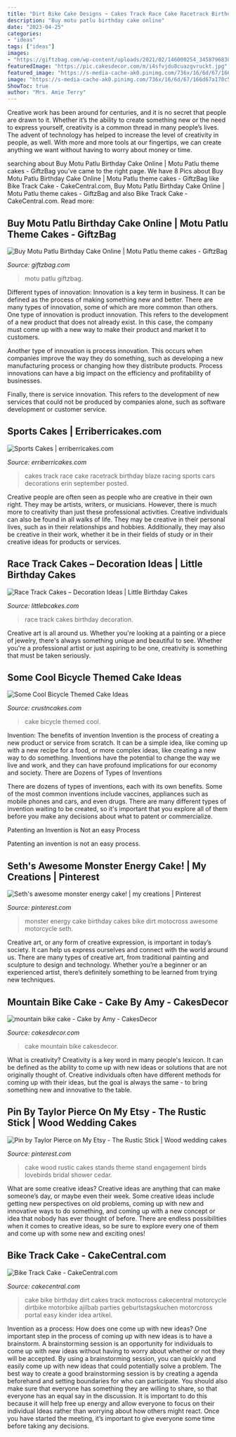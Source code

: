 ```yaml
---
title: "Dirt Bike Cake Designs ~ Cakes Track Race Cake Racetrack Birthday Blaze Racing Sports Cars Decorations Erin September Posted"
description: "Buy motu patlu birthday cake online"
date: "2023-04-25"
categories:
- "ideas"
tags: ["ideas"]
images:
- "https://giftzbag.com/wp-content/uploads/2021/02/146000254_3458796830914766_3588261152865125030_n-thegem-blog-timeline-large.jpg"
featuredImage: "https://pic.cakesdecor.com/m/i4sfvjdu8cuazgvruckt.jpg"
featured_image: "https://s-media-cache-ak0.pinimg.com/736x/16/6d/67/166d67a170c520ade90a130ea10b0c4a--monster-energy-drink-cake-motorcross.jpg"
image: "https://s-media-cache-ak0.pinimg.com/736x/16/6d/67/166d67a170c520ade90a130ea10b0c4a--monster-energy-drink-cake-motorcross.jpg"
ShowToc: true
author: "Mrs. Amie Terry"
---
```



Creative work has been around for centuries, and it is no secret that people are drawn to it. Whether it’s the ability to create something new or the need to express yourself, creativity is a common thread in many people’s lives. The advent of technology has helped to increase the level of creativity in people, as well. With more and more tools at our fingertips, we can create anything we want without having to worry about money or time.

	

		
searching about Buy Motu Patlu Birthday Cake Online | Motu Patlu theme cakes - GiftzBag you've came to the right page. We have 8 Pics about Buy Motu Patlu Birthday Cake Online | Motu Patlu theme cakes - GiftzBag like Bike Track Cake - CakeCentral.com, Buy Motu Patlu Birthday Cake Online | Motu Patlu theme cakes - GiftzBag and also Bike Track Cake - CakeCentral.com. Read more:
		
    
## Buy Motu Patlu Birthday Cake Online | Motu Patlu Theme Cakes - GiftzBag

<img loading=lazy src="https://giftzbag.com/wp-content/uploads/2021/02/146000254_3458796830914766_3588261152865125030_n-thegem-blog-timeline-large.jpg" onerror="this.onerror=null;this.src='https://tse3.mm.bing.net/th?id=OIP.ooAdgcxXajyOQZup4odSmwHaJQ&amp;pid=15.1';" alt="Buy Motu Patlu Birthday Cake Online | Motu Patlu theme cakes - GiftzBag">

_Source: giftzbag.com_

>motu patlu giftzbag. 

	

Different types of innovation:
Innovation is a key term in business. It can be defined as the process of making something new and better. There are many types of innovation, some of which are more common than others. 
One type of innovation is product innovation. This refers to the development of a new product that does not already exist. In this case, the company must come up with a new way to make their product and market it to customers. 

Another type of innovation is process innovation. This occurs when companies improve the way they do something, such as developing a new manufacturing process or changing how they distribute products. Process innovations can have a big impact on the efficiency and profitability of businesses. 

Finally, there is service innovation. This refers to the development of new services that could not be produced by companies alone, such as software development or customer service.

    
## Sports Cakes | Erriberricakes.com

<img loading=lazy src="http://erriberricakes.com/preview/wp-content/uploads/2011/09/DSCN2633.jpg" onerror="this.onerror=null;this.src='https://tse1.mm.bing.net/th?id=OIP.oVbbutXuAY7iL1vIBa0IJgHaFj&amp;pid=15.1';" alt="Sports Cakes | erriberricakes.com">

_Source: erriberricakes.com_

>cakes track race cake racetrack birthday blaze racing sports cars decorations erin september posted. 

	

Creative people are often seen as people who are creative in their own right. They may be artists, writers, or musicians. However, there is much more to creativity than just these professional activities. Creative individuals can also be found in all walks of life. They may be creative in their personal lives, such as in their relationships and hobbies. Additionally, they may also be creative in their work, whether it be in their fields of study or in their creative ideas for products or services.

    
## Race Track Cakes – Decoration Ideas | Little Birthday Cakes

<img loading=lazy src="http://www.littlebcakes.com/wp-content/uploads/2014/02/Race-Track-Cakes.jpg" onerror="this.onerror=null;this.src='https://tse2.mm.bing.net/th?id=OIP.6acUeUsNtccX-138aZ8Z9gHaE9&amp;pid=15.1';" alt="Race Track Cakes – Decoration Ideas | Little Birthday Cakes">

_Source: littlebcakes.com_

>race track cakes birthday decoration. 

	

Creative art is all around us. Whether you're looking at a painting or a piece of jewelry, there's always something unique and beautiful to see. Whether you're a professional artist or just aspiring to be one, creativity is something that must be taken seriously.

    
## Some Cool Bicycle Themed Cake Ideas

<img loading=lazy src="http://www.crustncakes.com/blog/wp-content/uploads/2017/06/1IMG_17244.jpg" onerror="this.onerror=null;this.src='https://tse2.mm.bing.net/th?id=OIP._VMghX4wCxN0EfuC8DhupQHaKV&amp;pid=15.1';" alt="Some Cool Bicycle Themed Cake Ideas">

_Source: crustncakes.com_

>cake bicycle themed cool. 

	

Invention: The benefits of invention
Invention is the process of creating a new product or service from scratch. It can be a simple idea, like coming up with a new recipe for a food, or more complex ideas, like creating a new way to do something. Inventions have the potential to change the way we live and work, and they can have profound implications for our economy and society.
There are Dozens of Types of Inventions

There are dozens of types of inventions, each with its own benefits. Some of the most common inventions include vaccines, appliances such as mobile phones and cars, and even drugs. There are many different types of invention waiting to be created, so it's important that you explore all of them before you make any decisions about what to patent or commercialize.

Patenting an Invention is Not an easy Process

Patenting an invention is not an easy process.

    
## Seth&#039;s Awesome Monster Energy Cake! | My Creations | Pinterest

<img loading=lazy src="https://s-media-cache-ak0.pinimg.com/736x/16/6d/67/166d67a170c520ade90a130ea10b0c4a--monster-energy-drink-cake-motorcross.jpg" onerror="this.onerror=null;this.src='https://tse4.mm.bing.net/th?id=OIP.bdkajzyzPmD-1MsAtvMzqQHaJ3&amp;pid=15.1';" alt="Seth&#039;s awesome monster energy cake! | my creations | Pinterest">

_Source: pinterest.com_

>monster energy cake birthday cakes bike dirt motocross awesome motorcycle seth. 

	

Creative art, or any form of creative expression, is important in today’s society. It can help us express ourselves and connect with the world around us. There are many types of creative art, from traditional painting and sculpture to design and technology. Whether you’re a beginner or an experienced artist, there’s definitely something to be learned from trying new techniques.

    
## Mountain Bike Cake - Cake By Amy - CakesDecor

<img loading=lazy src="https://pic.cakesdecor.com/m/i4sfvjdu8cuazgvruckt.jpg" onerror="this.onerror=null;this.src='https://tse2.mm.bing.net/th?id=OIP.ZgPfQojwuilzJCJP_doeRgHaL5&amp;pid=15.1';" alt="mountain bike cake - Cake by Amy - CakesDecor">

_Source: cakesdecor.com_

>cake mountain bike cakesdecor. 

	

What is creativity?
Creativity is a key word in many people's lexicon. It can be defined as the ability to come up with new ideas or solutions that are not originally thought of. Creative individuals often have different methods for coming up with their ideas, but the goal is always the same - to bring something new and innovative to the table.

    
## Pin By Taylor Pierce On My Etsy - The Rustic Stick | Wood Wedding Cakes

<img loading=lazy src="https://i.pinimg.com/originals/73/9f/7b/739f7bce00e6c6af731a6f31ad078002.jpg" onerror="this.onerror=null;this.src='https://tse2.mm.bing.net/th?id=OIP.4ibcEOpqg0VFJPna273E7wHaLH&amp;pid=15.1';" alt="Pin by Taylor Pierce on My Etsy - The Rustic Stick | Wood wedding cakes">

_Source: pinterest.com_

>cake wood rustic cakes stands theme stand engagement birds lovebirds bridal shower cedar. 

	

What are some creative ideas?
Creative ideas are anything that can make someone’s day, or maybe even their week. Some creative ideas include getting new perspectives on old problems, coming up with new and innovative ways to do something, and coming up with a new concept or idea that nobody has ever thought of before. There are endless possibilities when it comes to creative ideas, so be sure to explore every one of them and come up with some new and exciting ones!

    
## Bike Track Cake - CakeCentral.com

<img loading=lazy src="http://cdn001.cakecentral.com/gallery/2015/03/900_803194D7fr_bike-track-cake.jpg" onerror="this.onerror=null;this.src='https://tse4.mm.bing.net/th?id=OIP.zE96SVq_FqskeDOrRQHTOAHaLH&amp;pid=15.1';" alt="Bike Track Cake - CakeCentral.com">

_Source: cakecentral.com_

>cake bike birthday dirt cakes track motocross cakecentral motorcycle dirtbike motorbike ajilbab parties geburtstagskuchen motorcross portal easy kinder idea artikel. 

	

Invention as a process: How does one come up with new ideas?
One important step in the process of coming up with new ideas is to have a brainstorm. A brainstorming session is an opportunity for individuals to come up with new ideas without having to worry about whether or not they will be accepted. By using a brainstorming session, you can quickly and easily come up with new ideas that could potentially solve a problem. 
The best way to create a good brainstorming session is by creating a agenda beforehand and setting boundaries for who can participate. You should also make sure that everyone has something they are willing to share, so that everyone has an equal say in the discussion. It is important to do this because it will help free up energy and allow everyone to focus on their individual Ideas rather than worrying about how others might react. Once you have started the meeting, it’s important to give everyone some time before taking any decisions.

